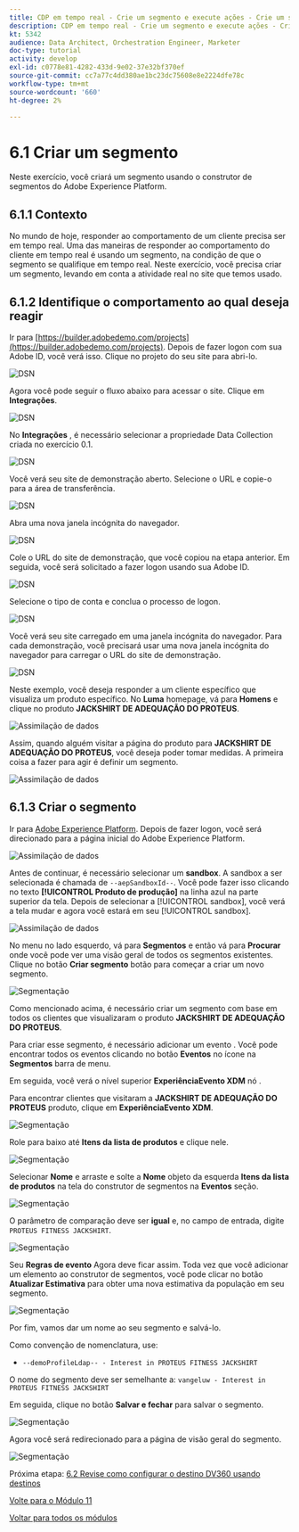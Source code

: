 ```yaml
---
title: CDP em tempo real - Crie um segmento e execute ações - Crie um segmento
description: CDP em tempo real - Crie um segmento e execute ações - Crie um segmento
kt: 5342
audience: Data Architect, Orchestration Engineer, Marketer
doc-type: tutorial
activity: develop
exl-id: c0778e81-4282-433d-9e02-37e32bf370ef
source-git-commit: cc7a77c4dd380ae1bc23dc75608e8e2224dfe78c
workflow-type: tm+mt
source-wordcount: '660'
ht-degree: 2%

---
```


# 6.1 Criar um segmento

Neste exercício, você criará um segmento usando o construtor de segmentos do Adobe Experience Platform.

## 6.1.1 Contexto

No mundo de hoje, responder ao comportamento de um cliente precisa ser em tempo real. Uma das maneiras de responder ao comportamento do cliente em tempo real é usando um segmento, na condição de que o segmento se qualifique em tempo real. Neste exercício, você precisa criar um segmento, levando em conta a atividade real no site que temos usado.

## 6.1.2 Identifique o comportamento ao qual deseja reagir

Ir para [https://builder.adobedemo.com/projects](https://builder.adobedemo.com/projects). Depois de fazer logon com sua Adobe ID, você verá isso. Clique no projeto do seu site para abri-lo.

![DSN](../module0/images/web8.png)

Agora você pode seguir o fluxo abaixo para acessar o site. Clique em **Integrações**.

![DSN](../module0/images/web1.png)

No **Integrações** , é necessário selecionar a propriedade Data Collection criada no exercício 0.1.

![DSN](../module0/images/web2.png)

Você verá seu site de demonstração aberto. Selecione o URL e copie-o para a área de transferência.

![DSN](../module0/images/web3.png)

Abra uma nova janela incógnita do navegador.

![DSN](../module0/images/web4.png)

Cole o URL do site de demonstração, que você copiou na etapa anterior. Em seguida, você será solicitado a fazer logon usando sua Adobe ID.

![DSN](../module0/images/web5.png)

Selecione o tipo de conta e conclua o processo de logon.

![DSN](../module0/images/web6.png)

Você verá seu site carregado em uma janela incógnita do navegador. Para cada demonstração, você precisará usar uma nova janela incógnita do navegador para carregar o URL do site de demonstração.

![DSN](../module0/images/web7.png)

Neste exemplo, você deseja responder a um cliente específico que visualiza um produto específico.
No **Luma** homepage, vá para **Homens** e clique no produto **JACKSHIRT DE ADEQUAÇÃO DO PROTEUS**.

![Assimilação de dados](./images/homenadia.png)

Assim, quando alguém visitar a página do produto para **JACKSHIRT DE ADEQUAÇÃO DO PROTEUS**, você deseja poder tomar medidas. A primeira coisa a fazer para agir é definir um segmento.

![Assimilação de dados](./images/homenadiapp.png)

## 6.1.3 Criar o segmento

Ir para [Adobe Experience Platform](https://experience.adobe.com/platform). Depois de fazer logon, você será direcionado para a página inicial do Adobe Experience Platform.

![Assimilação de dados](../module2/images/home.png)

Antes de continuar, é necessário selecionar um **sandbox**. A sandbox a ser selecionada é chamada de ``--aepSandboxId--``. Você pode fazer isso clicando no texto **[!UICONTROL Produto de produção]** na linha azul na parte superior da tela. Depois de selecionar a [!UICONTROL sandbox], você verá a tela mudar e agora você estará em seu [!UICONTROL sandbox].

![Assimilação de dados](../module2/images/sb1.png)

No menu no lado esquerdo, vá para **Segmentos** e então vá para **Procurar** onde você pode ver uma visão geral de todos os segmentos existentes. Clique no botão **Criar segmento** botão para começar a criar um novo segmento.

![Segmentação](./images/menuseg.png)

Como mencionado acima, é necessário criar um segmento com base em todos os clientes que visualizaram o produto **JACKSHIRT DE ADEQUAÇÃO DO PROTEUS**.

Para criar esse segmento, é necessário adicionar um evento . Você pode encontrar todos os eventos clicando no botão **Eventos** no ícone na **Segmentos** barra de menu.

Em seguida, você verá o nível superior **ExperiênciaEvento XDM** nó .

Para encontrar clientes que visitaram a **JACKSHIRT DE ADEQUAÇÃO DO PROTEUS** produto, clique em **ExperiênciaEvento XDM**.

![Segmentação](./images/findee.png)

Role para baixo até **Itens da lista de produtos** e clique nele.

![Segmentação](./images/see.png)

Selecionar **Nome** e arraste e solte a **Nome** objeto da esquerda **Itens da lista de produtos** na tela do construtor de segmentos na **Eventos** seção.

![Segmentação](./images/eewebpdtlname1.png)

O parâmetro de comparação deve ser **igual** e, no campo de entrada, digite `PROTEUS FITNESS JACKSHIRT`.

![Segmentação](./images/pv.png)

Seu **Regras de evento** Agora deve ficar assim. Toda vez que você adicionar um elemento ao construtor de segmentos, você pode clicar no botão **Atualizar Estimativa** para obter uma nova estimativa da população em seu segmento.

![Segmentação](./images/ldap4.png)

Por fim, vamos dar um nome ao seu segmento e salvá-lo.

Como convenção de nomenclatura, use:

- `--demoProfileLdap-- - Interest in PROTEUS FITNESS JACKSHIRT`

O nome do segmento deve ser semelhante a:
`vangeluw - Interest in PROTEUS FITNESS JACKSHIRT`

Em seguida, clique no botão **Salvar e fechar** para salvar o segmento.

![Segmentação](./images/segmentname.png)

Agora você será redirecionado para a página de visão geral do segmento.

![Segmentação](./images/savedsegment.png)

Próxima etapa: [6.2 Revise como configurar o destino DV360 usando destinos](./ex2.md)

[Volte para o Módulo 11](./real-time-cdp-build-a-segment-take-action.md)

[Voltar para todos os módulos](../../overview.md)
